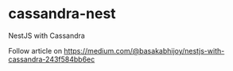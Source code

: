 # cassandra-nest
NestJS with Cassandra

Follow article on https://medium.com/@basakabhijoy/nestjs-with-cassandra-243f584bb6ec
